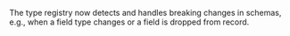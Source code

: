 The type registry now detects and handles breaking changes in schemas, e.g.,
when a field type changes or a field is dropped from record.
